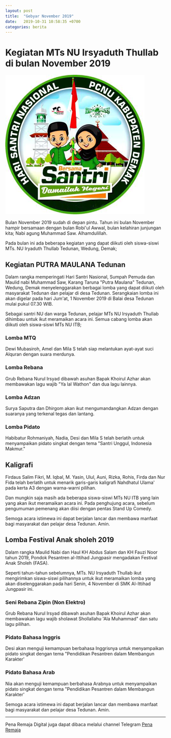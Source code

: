 ```yaml
---
layout: post
title:  "Gebyar November 2019"
date:   2019-10-31 10:58:35 +0700
categories: berita
---
```

# Kegiatan MTs NU Irsyaduth Thullab di bulan November 2019

![](/kesan19.png)

Bulan November 2019 sudah di depan pintu. Tahun ini bulan November hampir bersamaan dengan bulan Robi'ul Awwal, bulan kelahiran junjungan kita; Nabi agung Muhammad Saw. Alhamdulillah.

Pada bulan ini ada beberapa kegiatan yang dapat diikuti oleh siswa-siswi MTs. NU Iryaduth Thullab Tedunan, Wedung, Demak;

## Kegiatan PUTRA MAULANA Tedunan
Dalam rangka memperingati Hari Santri Nasional, Sumpah Pemuda dan Maulid nabi Muhammad Saw, Karang Taruna "Putra Maulana" Tedunan, Wedung, Demak menyelenggarakan berbagai lomba yang dapat diikuti oleh masyarakat Tedunan dan pelajar di desa Tedunan. Serangkaian lomba ini akan digelar pada hari Jum'at, 1 November 2019 di Balai desa Tedunan mulai pukul 07.30 WIB.

Sebagai santri NU dan warga Tedunan, pelajar MTs NU Irsyaduth Thullab dihimbau untuk ikut meramaikan acara ini. Semua cabang lomba akan diikuti oleh siswa-siswi MTs NU ITB;

### Lomba MTQ
Dewi Mubasiroh, Amel dan Mila S telah siap melantukan ayat-ayat suci Alquran dengan suara merdunya.

### Lomba Rebana
Grub Rebana Nurul Irsyad dibawah asuhan Bapak Khoirul Azhar akan membawakan lagu wajib "Ya lal Wathon" dan dua lagu lainnya.

### Lomba Adzan
Surya Saputra dan Dhirgom akan ikut mengumandangkan Adzan dengan suaranya yang terkenal tegas dan lantang.

### Lomba Pidato
Habibatur Rohmaniyah, Nadia, Desi dan Mila S telah berlatih untuk menyampaikan pidato singkat dengan tema "Santri Unggul, Indonesia Makmur."

## Kaligrafi
Firdaus Salim Fikri, M. Iqbal, M. Yasin, Ulul, Auni, Rizka, Rohis, Firda dan Nur Fida telah berlatih untuk menarik garis-garis kaligrafi Nahdhatul Ulama' pada kerta A3 dengan warna-warni pilihan.

Dan mungkin saja masih ada beberapa siswa-siswi MTs NU ITB yang lain yang akan ikut meramaikan acara ini. Pada penghujung acara, sebelum pengumuman pemenang akan diisi dengan pentas Stand Up Comedy.

Semoga acara istimewa ini dapat berjalan lancar dan membawa manfaat bagi masyarakat dan pelajar desa Tedunan. Amin.

## Lomba Festival Anak sholeh 2019
Dalam rangka Maulid Nabi dan Haul KH Abdus Salam dan KH Fauzi Noor tahun 2019, Pondok Pesantren al-Ittihad Jungpasir mengadakan Festival Anak Sholeh (FASA).

Seperti tahun-tahun sebelumnya, MTs. NU Irsyaduth Thullab ikut mengirimkan siswa-siswi pilihannya untuk ikut meramaikan lomba yang akan diselenggarakan pada hari Senin, 4 November di SMK Al-Ittihad Jungpasir ini.

### Seni Rebana Zipin (Non Elektro)
Grub Rebana Nurul Irsyad dibawah asuhan Bapak Khoirul Azhar akan membawakan lagu wajib sholawat Shollallahu 'Ala Muhammad" dan satu lagu pilihan.

### Pidato Bahasa Inggris
Desi akan menguji kemampuan berbahasa Inggrisnya untuk menyampaikan pidato singkat dengan tema "Pendidikan Pesantren dalam Membangun Karakter'

### Pidato Bahasa Arab
Nia akan menguji kemampuan berbahasa Arabnya untuk menyampaikan pidato singkat dengan tema "Pendidikan Pesantren dalam Membangun Karakter'

Semoga acara istimewa ini dapat berjalan lancar dan membawa manfaat bagi masyarakat dan pelajar desa Tedunan. Amin.

-----
Pena Remaja Digital juga dapat dibaca melalui channel Telegram [Pena Remaja](https://t.me/PenaRemajaitb)
